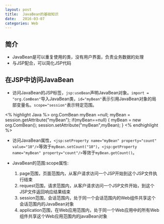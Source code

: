 ```yaml
---
layout: post
title:  JavaBean的基础知识
date:   2016-03-07
categories: Web
---
```

## 简介

* JavaBean是可以重复使用的类，没有用户界面，负责业务数据的处理
* 与JSP配合，可以简化JSP代码

## 在JSP中访问JavaBean

* 访问JavaBean的JSP标签，`jsp:useBean`声明JavaBean对象。`import = "org.ComBean"`导入JavaBean类，`id="myBean"`表示引用JavaBean对象的局部变量名。`scope="session"`表示特定范围。

<% highlight Java %>
org.ComBean myBean =null;
myBean = session.getAttribute("myBean");
if(myBean==null)
{
    myBean = new org.ComBean();
    session.setAttribute("myBean",myBean);
}
<% endhighlight %>

* 访问JavaBean属性，`<jsp:setProperty name="myBean" property="count" value="10"/>`等效于`myBean.setCount("10")`，`<jsp:getProperty name="myBean" property="count"/>`等效于`myBean.getCount()`。

* JavaBean的范围:scope属性:
  1. page范围，页面范围内，从客户请求访问一个JSP开始到这个JSP文件执行结束
  2. request范围，请求范围内，从客户请求访问一个JSP文件开始，到这个JSP文件返回响应结果结束
  3. session范围，会话范围内，处于同一个会话范围内的Web组件共享这个会话范围内的JavaBean对象
  4. application范围，在Web应用范围内，处于同一个Web应用中的所有Web组件共享这个Web应用范围内的javaBean对象




































